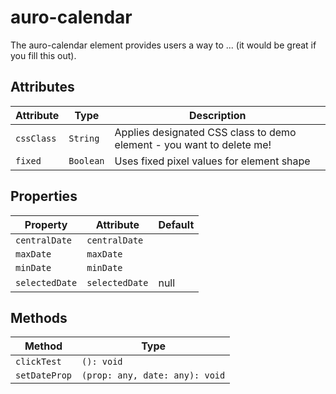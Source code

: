 # auro-calendar

The auro-calendar element provides users a way to ... (it would be great if you fill this out).

## Attributes

| Attribute  | Type      | Description                                      |
|------------|-----------|--------------------------------------------------|
| `cssClass` | `String`  | Applies designated CSS class to demo element - you want to delete me! |
| `fixed`    | `Boolean` | Uses fixed pixel values for element shape        |

## Properties

| Property       | Attribute      | Default |
|----------------|----------------|---------|
| `centralDate`  | `centralDate`  |         |
| `maxDate`      | `maxDate`      |         |
| `minDate`      | `minDate`      |         |
| `selectedDate` | `selectedDate` | null    |

## Methods

| Method        | Type                           |
|---------------|--------------------------------|
| `clickTest`   | `(): void`                     |
| `setDateProp` | `(prop: any, date: any): void` |
